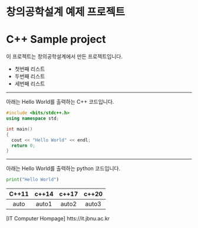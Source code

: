 # 창의공학설계 예제 프로젝트

# C++ Sample project
이 프로젝트는 창의공학설계에서 만든 프로젝트입니다.
- 첫번째 리스트
- 두번째 리스트
- 세번째 리스트

-----------------------------------------------
아래는 Hello World를 출력하는 C++ 코드입니다.

```cpp
#include <bits/stdc++.h>
using namespace std;

int main()
{
  cout << "Hello World" << endl;
  return 0;
}

```
------------------------------------------------
아래는 Hello World를 출력하는 python 코드입니다.
```python
print("Hello World")
```

| C++11 | c++14 | c++17 | c++20 |
| :---: | :---: | :---: | :---: |
| auto  | auto1 | auto2 | auto3 |

[IT Computer Hompage] htts://it.jbnu.ac.kr
